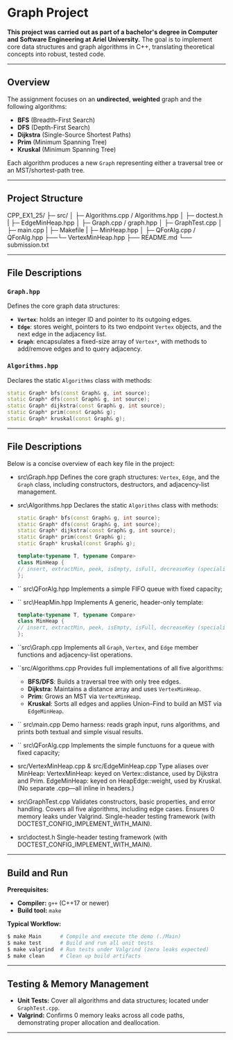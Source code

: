 



# Graph Project


**This project was carried out as part of a bachelor's degree in Computer and Software Engineering at Ariel University.** The goal is to implement core data structures and graph algorithms in C++, translating theoretical concepts into robust, tested code.

---

## Overview

The assignment focuses on an **undirected**, **weighted** graph and the following algorithms:

- **BFS** (Breadth-First Search)
- **DFS** (Depth-First Search)
- **Dijkstra** (Single-Source Shortest Paths)
- **Prim** (Minimum Spanning Tree)
- **Kruskal** (Minimum Spanning Tree)

Each algorithm produces a new `Graph` representing either a traversal tree or an MST/shortest-path tree.

---

## Project Structure

CPP_EX1_25/
├─ src/
│  ├─ Algorithms.cpp / Algorithms.hpp
│  ├─ doctest.h
|  ├─ EdgeMinHeap.hpp
│  ├─ Graph.cpp / graph.hpp
│  ├─ GraphTest.cpp
│  ├─ main.cpp
|  ├─ Makefile
|  ├─ MinHeap.hpp
│  ├─ QForAlg.cpp / QForAlg.hpp
├──└─ VertexMinHeap.hpp
├── README.md
└── submission.txt

---

## File Descriptions

### `Graph.hpp`

Defines the core graph data structures:

- **`Vertex`**: holds an integer ID and pointer to its outgoing edges.  
- **`Edge`**: stores weight, pointers to its two endpoint `Vertex` objects, and the next edge in the adjacency list.  
- **`Graph`**: encapsulates a fixed-size array of `Vertex*`, with methods to add/remove edges and to query adjacency.

### `Algorithms.hpp`

Declares the static `Algorithms` class with methods:

```cpp
static Graph* bfs(const Graph& g, int source);
static Graph* dfs(const Graph& g, int source);
static Graph* dijkstra(const Graph& g, int source);
static Graph* prim(const Graph& g);
static Graph* kruskal(const Graph& g);


```

---

## File Descriptions

Below is a concise overview of each key file in the project:

- src\Graph.hpp
  Defines the core graph structures: `Vertex`, `Edge`, and the `Graph` class, including constructors, destructors, and adjacency-list management.

- src\Algorithms.hpp
  Declares the static `Algorithms` class with methods:

  ```cpp
  static Graph* bfs(const Graph& g, int source);
  static Graph* dfs(const Graph& g, int source);
  static Graph* dijkstra(const Graph& g, int source);
  static Graph* prim(const Graph& g);
  static Graph* kruskal(const Graph& g);

  template<typename T, typename Compare>
  class MinHeap {
  // insert, extractMin, peek, isEmpty, isFull, decreaseKey (specialized via Compare)...
  };

  ```

- `` src\QForAlg.hpp
  Implements a simple FIFO queue with fixed capacity; 

- `` src\HeapMin.hpp
  Implements A generic, header-only template:

  ```cpp
  template<typename T, typename Compare>
  class MinHeap {
  // insert, extractMin, peek, isEmpty, isFull, decreaseKey (specialized via Compare)...
  };

  ```

- ``src\Graph.cpp
  Implements all `Graph`, `Vertex`, and `Edge` member functions and adjacency-list operations.

- ``src/Algorithms.cpp
  Provides full implementations of all five algorithms:

  - **BFS/DFS**: Builds a traversal tree with only tree edges.
  - **Dijkstra**: Maintains a distance array and uses `VertexMinHeap`.
  - **Prim**: Grows an MST via `VertexMinHeap`.
  - **Kruskal**: Sorts all edges and applies Union–Find to build an MST via `EdgeMinHeap`.

- `` src\main.cpp
  Demo harness: reads graph input, runs algorithms, and prints both textual and simple visual results.

- `` src\QForAlg.cpp
  Implements the simple functuons for a queue with fixed capacity; 


- src/VertexMinHeap.cpp & src/EdgeMinHeap.cpp
Type aliases over MinHeap:
   VertexMinHeap: keyed on Vertex::distance, used by Dijkstra and Prim.
   EdgeMinHeap: keyed on HeapEdge::weight, used by Kruskal.
(No separate .cpp—all inline in headers.)



- src\GraphTest.cpp
  Validates constructors, basic properties, and error handling.
  Covers all five algorithms, including edge cases.
  Ensures 0 memory leaks under Valgrind.
  Single-header testing framework (with DOCTEST_CONFIG_IMPLEMENT_WITH_MAIN).

- src\doctest.h
  Single-header testing framework (with DOCTEST_CONFIG_IMPLEMENT_WITH_MAIN).

---

## Build and Run

**Prerequisites:**

- **Compiler:** `g++` (C++17 or newer)
- **Build tool:** `make`

**Typical Workflow:**

```bash
$ make Main      # Compile and execute the demo (./Main)
$ make test      # Build and run all unit tests
$ make valgrind  # Run tests under Valgrind (zero leaks expected)
$ make clean     # Clean up build artifacts
```

---

## Testing & Memory Management

- **Unit Tests:** Cover all algorithms and data structures; located under `GraphTest.cpp`.
- **Valgrind:** Confirms 0 memory leaks across all code paths, demonstrating proper allocation and deallocation.

---



